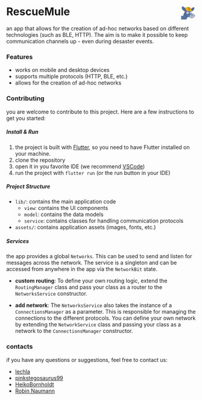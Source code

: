 # RescueMule _<img src="./assets/images/appicon.png" width="40" align="right"/>_

an app that allows for the creation of ad-hoc networks based on different technologies (such as BLE, HTTP). The aim is to make it possible to keep communication channels up - even during desaster events.

### Features

- works on mobile and desktop devices
- supports multiple protocols (HTTP, BLE, etc.)
- allows for the creation of ad-hoc networks

### Contributing

you are welcome to contribute to this project. Here are a few instructions to get you started:

##### Install & Run

1. the project is built with [Flutter](https://flutter.dev/), so you need to have Flutter installed on your machine.
2. clone the repository
3. open it in you favorite IDE (we recommend [VSCode](https://code.visualstudio.com/))
4. run the project with `flutter run` (or the run button in your IDE)

##### Project Structure

- `lib/`: contains the main application code
  - `view`: contains the UI components
  - `model`: contains the data models
  - `service`: contains classes for handling communication protocols
- `assets/`: contains application assets (images, fonts, etc.)

##### Services

the app provides a global `Networks`. This can be used to send and listen for messages across the network. The service is a singleton and can be accessed from anywhere in the app via the `NetworkBit` state.

- **custom routing**: To define your own routing logic, extend the `RoutingManager` class and pass your class as a router to the `NetworksService` constructor.

- **add network**: The `NetworksService` also takes the instance of a `ConnectionsManager` as a parameter. This is responsible for managing the connections to the different protocols. You can define your own network by extending the `NetworkService` class and passing your class as a network to the `ConnectionsManager` constructor.

### contacts

if you have any questions or suggestions, feel free to contact us:

- [lechla](https://github.com/lechla)
- [pinkstegosaurus99](https://github.com/pinkstegosaurus99)
- [HeikoBornholdt](https://github.com/HeikoBornholdt)
- [Robin Naumann](https://github.com/RobinNaumann)
